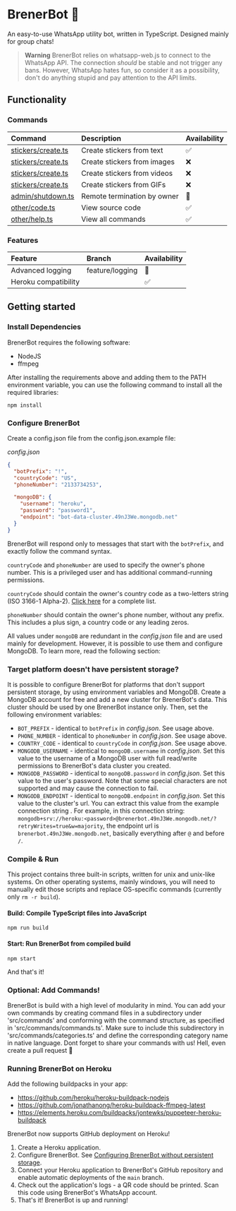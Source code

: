 # BrenerBot 🤖

An easy-to-use WhatsApp utility bot, written in TypeScript.
Designed mainly for group chats!

> **Warning**
> BrenerBot relies on whatsapp-web.js to connect to the WhatsApp API. The connection _should_ be
> stable and not trigger any bans. However, WhatsApp hates fun, so consider it as a possibility,
> don't do anything stupid and pay attention to the API limits.

## Functionality

### Commands

| Command                                               | Description                 | Availability |
| :---------------------------------------------------- | :-------------------------- | :----------- |
| [stickers/create.ts](src/commands/stickers/create.ts) | Create stickers from text   | ✅           |
| [stickers/create.ts](src/commands/stickers/create.ts) | Create stickers from images | ❌           |
| [stickers/create.ts](src/commands/stickers/create.ts) | Create stickers from videos | ❌           |
| [stickers/create.ts](src/commands/stickers/create.ts) | Create stickers from GIFs   | ❌           |
| [admin/shutdown.ts](src/commands/admin/shutdown.ts)   | Remote termination by owner | 🚧           |
| [other/code.ts](src/commands/other/code.ts)           | View source code            | ✅           |
| [other/help.ts](src/commands/other/help.ts)           | View all commands           | ✅           |

### Features

| Feature              | Branch            | Availability |
| :------------------- | :---------------- | :----------- |
| Advanced logging     | feature/logging   | 🚧           |
| Heroku compatibility |                   | ✅           |

## Getting started

### Install Dependencies

BrenerBot requires the following software:

- NodeJS
- ffmpeg

After installing the requirements above and adding them to the PATH environment variable, you can use the following command to install all the required libraries:

```
npm install
```

### Configure BrenerBot

Create a config.json file from the config.json.example file:

_config.json_

```json
{
  "botPrefix": "!",
  "countryCode": "US",
  "phoneNumber": "2133734253",

  "mongoDB": {
    "username": "heroku",
    "password": "password1",
    "endpoint": "bot-data-cluster.49nJ3We.mongodb.net"
  }
}
```

BrenerBot will respond only to messages that start with the `botPrefix`, and exactly follow the command syntax.

`countryCode` and `phoneNumber` are used to specify the owner's phone number. This is a privileged user and has additional command-running permissions.

`countryCode` should contain the owner's country code as a two-letters string (ISO 3166-1 Alpha-2). [Click here](https://en.wikipedia.org/wiki/ISO_3166-1_alpha-2#Officially_assigned_code_elements) for a complete list.

`phoneNumber` should contain the owner's phone number, without any prefix. This includes a plus sign, a country code or any leading zeros.

All values under `mongoDB` are redundant in the _config.json_ file and are used mainly for development.
However, it is possible to use them and configure MongoDB. To learn more, read the following section:

### Target platform doesn't have persistent storage?

It is possible to configure BrenerBot for platforms that don't support persistent storage, by using environment variables and MongoDB. Create a MongoDB account for free and add a new cluster for BrenerBot's data. This cluster should be used by one BrenerBot instance only. Then, set the following environment variables:
   - `BOT_PREFIX` - identical to `botPrefix` in _config.json_. See usage above.
   - `PHONE_NUMBER` - identical to `phoneNumber` in _config.json_. See usage above.
   - `COUNTRY_CODE` - identical to `countryCode` in _config.json_. See usage above.
   - `MONGODB_USERNAME` - identical to `mongoDB.username` in _config.json_. Set this value to the username of a MongoDB user
     with full read/write permissions to BrenerBot's data cluster you created.
   - `MONGODB_PASSWORD` - identical to `mongoDB.password` in _config.json_. Set this value to the user's password. Note that
     some special characters are not supported and may cause the connection to fail.
   - `MONGODB_ENDPOINT` - identical to `mongoDB.endpoint` in _config.json_. Set this value to the cluster's url.
     You can extract this value from the example connection string . For example, in this connection string:
     `mongodb+srv://heroku:<password>@brenerbot.49nJ3We.mongodb.net/?retryWrites=true&w=majority`,
     the endpoint url is `brenerbot.49nJ3We.mongodb.net`, basically everything after `@` and before `/`.

### Compile & Run

This project contains three built-in scripts, written for unix and unix-like systems. On other operating systems, mainly windows, you will need to manually edit those scripts and replace OS-specific commands (currently only `rm -r build`).

#### Build: Compile TypeScript files into JavaScript

```
npm run build
```

#### Start: Run BrenerBot from compiled build

```
npm start
```

And that's it!

### Optional: Add Commands!

BrenerBot is build with a high level of modularity in mind. You can add your own commands by creating command files in a subdirectory under 'src/commands' and
conforming with the command structure, as specified in 'src/commands/commands.ts'. Make sure to include this subdirectory in 'src/commands/categories.ts' and define the corresponding category name in native language.
Dont forget to share your commands with us! Hell, even create a pull request 🤠

### Running BrenerBot on Heroku

Add the following buildpacks in your app:

- https://github.com/heroku/heroku-buildpack-nodejs
- https://github.com/jonathanong/heroku-buildpack-ffmpeg-latest
- https://elements.heroku.com/buildpacks/jontewks/puppeteer-heroku-buildpack

BrenerBot now supports GitHub deployment on Heroku!

1. Create a Heroku application.
2. Configure BrenerBot. See [Configuring BrenerBot without persistent storage](#target-platform-doesnt-have-persistent-storage).
3. Connect your Heroku application to BrenerBot's GitHub repository and enable automatic deployments of the `main` branch.
4. Check out the application's logs - a QR code should be printed. Scan this code using BrenerBot's WhatsApp account.
5. That's it! BrenerBot is up and running!
